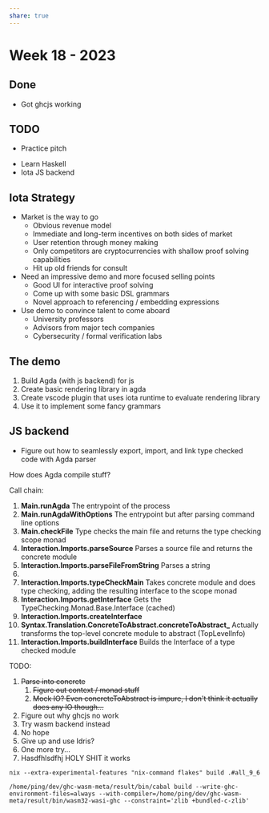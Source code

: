 ```yaml
---
share: true
---
```


# Week 18 - 2023

## Done

- Got ghcjs working

## TODO

- Practice pitch
* Learn Haskell
* Iota JS backend

## Iota Strategy

* Market is the way to go
	* Obvious revenue model
	* Immediate and long-term incentives on both sides of market
	* User retention through money making
	* Only competitors are cryptocurrencies with shallow proof solving capabilities
	* Hit up old friends for consult
* Need an impressive demo and more focused selling points
	* Good UI for interactive proof solving
	* Come up with some basic DSL grammars
	* Novel approach to referencing / embedding expressions
* Use demo to convince talent to come aboard
	* University professors
	* Advisors from major tech companies
	* Cybersecurity / formal verification labs

## The demo

1. Build Agda (with js backend) for js
2. Create basic rendering library in agda
3. Create vscode plugin that uses iota runtime to evaluate rendering library
4. Use it to implement some fancy grammars

## JS backend 

* Figure out how to seamlessly export, import, and link type checked code with Agda parser

How does Agda compile stuff?

Call chain:
1. **Main.runAgda**
   The entrypoint of the process
2. **Main.runAgdaWithOptions**
   The entrypoint but after parsing command line options
3. **Main.checkFile**
   Type checks the main file and returns the type checking scope monad
4. **Interaction.Imports.parseSource**
   Parses a source file and returns the concrete module
5. **Interaction.Imports.parseFileFromString**
   Parses a string 
6. 
7. **Interaction.Imports.typeCheckMain**
   Takes concrete module and does type checking, adding the resulting interface to the scope monad
7. **Interaction.Imports.getInterface**
   Gets the TypeChecking.Monad.Base.Interface (cached)
8. **Interaction.Imports.createInterface**
9. **Syntax.Translation.ConcreteToAbstract.concreteToAbstract_**
   Actually transforms the top-level concrete module to abstract (TopLevelInfo)
10. **Interaction.Imports.buildInterface**
    Builds the Interface of a type checked module 

TODO:

1. ~~Parse into concrete~~
	1. ~~Figure out context / monad stuff~~
	2. ~~Mock IO? Even concreteToAbstract is impure, I don't think it actually does any IO though...~~
2. Figure out why ghcjs no work
3. Try wasm backend instead
4. No hope
5. Give up and use Idris?
6. One more try...
7. Hasdfhlsdfhj HOLY SHIT it works

```
nix --extra-experimental-features "nix-command flakes" build .#all_9_6

/home/ping/dev/ghc-wasm-meta/result/bin/cabal build --write-ghc-environment-files=always --with-compiler=/home/ping/dev/ghc-wasm-meta/result/bin/wasm32-wasi-ghc --constraint='zlib +bundled-c-zlib'
```